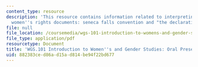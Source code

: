 ```yaml
---
content_type: resource
description: 'This resource contains information related to interpreting classic american
  women''s rights documents: seneca falls convention and "the declaration of sentiments"(1848).'
file: null
file_location: /coursemedia/wgs-101-introduction-to-womens-and-gender-studies-fall-2014/882383ced86ad15ad814be94f22bd677_MITWGS_101F14_Oral.pdf
file_type: application/pdf
resourcetype: Document
title: 'WGS.101 Introduction to Women''s and Gender Studies: Oral Presentation'
uid: 882383ce-d86a-d15a-d814-be94f22bd677
---
```

